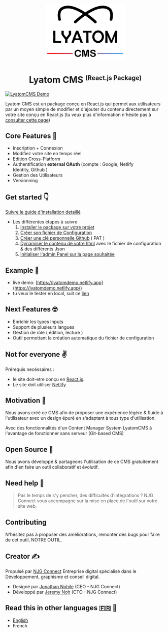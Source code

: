 <p align="center">
  <img src="./src/icons/logo.png" alt="Lyatom cms" width="50%" />
</p>
<h1 align="center">Lyatom CMS <small><sup>(React.js Package)</sup></small></h1>

[![LyatomCMS Demo](./src/icons/Lyatom-CMS.gif)](https://lyatomdemo.netlify.app/admin)

Lyatom CMS est un package conçu en React.js qui permet aux utilisateurs par un moyen simple de modifier et d'ajouter du contenu directement sur votre site conçu en React.js (tu veux plus d'information n'hésite pas à [consulter cette page](./docs/fr/resume.md))

## Core Features 🥰

- Inscription + Connexion
- Modifiez votre site en temps réel
- Edition Cross-Platform
- Authentification **external OAuth** (compte : Google, Netlify Identity, Github )
- Gestion des Utilisateurs
- Versionning

## Get started 👇

[Suivre le guide d'installation detaillé](./docs/fr/getStarted.md)

- Les différentes étapes à suivre
  1. [Installer le package sur votre projet](./docs/fr/getStarted.md#installation)
  2. [Créer son fichier de Configuration](./docs/fr/getStarted.md#configuration)
  3. [Créer une clé personnelle Github](./docs/fr/getStarted.md#pat) ( PAT )
  4. [Dynamiser le contenu de votre html](./docs/fr/getStarted.md#initAdminPanel) avec le fichier de configuration & des différents Json
  5. [Initialiser l'admin Panel sur la page souhaitée](./docs/fr/getStarted.md#initAdminPanel)

## Example 👀

- live demo: [https://lyatomdemo.netlify.app](https://lyatomdemo.netlify.app/)
- tu veux le tester en local, suit ce [lien](./examples/demo/README.md)

## Next Features 🤓

- Enrichir les types Inputs
- Support de plusieurs langues
- Gestion de rôle ( édition, lecture )
- Outil permettant la création automatique du fichier de configuration

## Not for everyone ✌️

Prérequis necéssaires :

- le site doit-etre conçu en [React.js](https://fr.reactjs.org/).
- Le site doit utiliser [Netlify](https://www.netlify.com/)

## Motivation 💪

Nous avons créé ce CMS afin de proposer une expérience légère & fluide à l'utilisateur avec un design épuré en s'adaptant à tous type d'utilisation.

Avec des fonctionnalités d'un Content Manager System LyatomCMS à l'avantage de fonctionner sans serveur (Git-based CMS)

## Open Source 🤗

Nous avons développé & partageons l'utilisation de ce CMS gratuitement afin d'en faire un outil collaboratif et évolutif.

## Need help 🤝

> Pas le temps de s'y pencher, des difficultés d'intégrations ? NJG Connect vous accompagne sur la mise en place de l'outil sur votre site web.

## Contributing

N'hésitez pas à proposer des améliorations, remonter des bugs pour faire de cet outil, NOTRE OUTIL.

## Creator ✍️

Propulsé par [NJG Connect](https://njgconnect.fr/) Entreprise digital spécialisé dans le Développement, graphisme et conseil digital.

- Designé par [Jonathan Nohile](https://www.linkedin.com/in/jonathan-nohile) (CEO - NJG Connect)
- Développé par [Jeremy Noh](https://github.com/JeremyNoh) (CTO - NJG Connect)

## Read this in other languages 🇫🇷 🏴󠁧󠁢󠁥󠁮󠁧󠁿

- [English](./README.md)
- French
